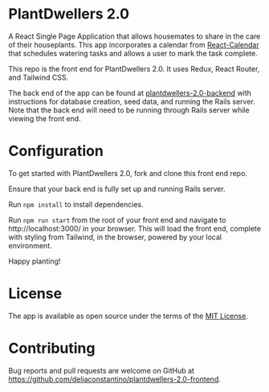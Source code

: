 # PlantDwellers 2.0

A React Single Page Application that allows housemates to share in the care of their houseplants. This app incorporates a calendar from [React-Calendar](https://www.npmjs.com/package/react-calendar) that schedules watering tasks and allows a user to mark the task complete.

This repo is the front end for PlantDwellers 2.0. It uses Redux, React Router, and Tailwind CSS.

The back end of the app can be found at [plantdwellers-2.0-backend](https://github.com/deliaconstantino/plantdwellers-2.0-backend) with instructions for database creation, seed data, and running the Rails server. Note that the back end will need to be running through Rails server while viewing the front end.

# Configuration

To get started with PlantDwellers 2.0, fork and clone this front end repo.

Ensure that your back end is fully set up and running Rails server.

Run `npm install` to install dependencies.

Run `npm run start` from the root of your front end and navigate to http://localhost:3000/ in your browser. This will load the front end, complete with styling from Tailwind, in the browser, powered by your local environment.

Happy planting!

# License

The app is available as open source under the terms of the [MIT License](https://opensource.org/licenses/MIT).

# Contributing

Bug reports and pull requests are welcome on GitHub at https://github.com/deliaconstantino/plantdwellers-2.0-frontend. 
